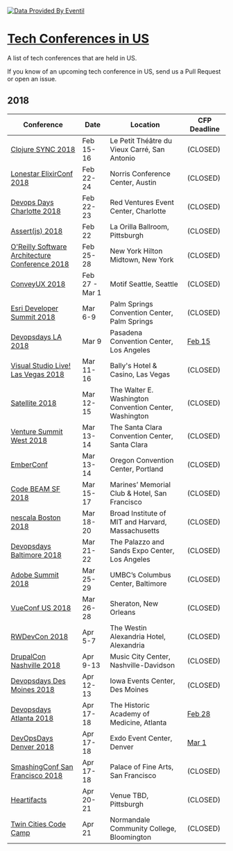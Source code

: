 
[![Data Provided By Eventil](https://img.shields.io/badge/Data%20provided%20by-Eventil-24292e.svg?style=for-the-badge&colorA=BFBFBF)](https://eventil.com/)

# [Tech Conferences in US](https://eventil.com/conferences/in/us)

A list of tech conferences that are held in US. 

If you know of an upcoming tech conference in US, send us a Pull Request or open an issue.

## 2018

| Conference | Date | Location | CFP Deadline |
|------------|------|----------|--------------|
| [Clojure SYNC 2018](https://eventil.com/events/clojure-sync-2018) | Feb 15-16  | Le Petit Théâtre du Vieux Carré, San Antonio | (CLOSED) |
| [Lonestar ElixirConf 2018](https://eventil.com/events/lonestar-elixirconf-2018) | Feb 22-24 | Norris Conference Center, Austin  | (CLOSED) |
| [Devops Days Charlotte 2018](https://eventil.com/events/devops-days-charlotte-2018) | Feb 22-23 | Red Ventures Event Center,  Charlotte  | (CLOSED) |
| [Assert(js) 2018](https://eventil.com/events/assert-js-2018) | Feb 22 | La Orilla Ballroom, Pittsburgh | (CLOSED) |
| [O'Reilly Software Architecture Conference 2018](https://eventil.com/events/o-reilly-software-architecture-conference-2018) | Feb 25-28 | New York Hilton Midtown,  New York  | (CLOSED) |
| [ConveyUX 2018](https://eventil.com/events/conveyux-2018) | Feb 27 - Mar 1 | Motif Seattle,  Seattle  | (CLOSED) |
| [Esri Developer Summit 2018](https://eventil.com/events/esri-developer-summit-2018) | Mar 6-9  | Palm Springs Convention Center,  Palm Springs  | (CLOSED) |
| [Devopsdays LA 2018](https://eventil.com/events/devopsdays-la-2018) | Mar 9 | Pasadena Convention Center,  Los Angeles  | [Feb 15](https://www.devopsdays.org/events/2018-los-angeles/propose/) |
| [Visual Studio Live! Las Vegas 2018](https://eventil.com/events/visual-studio-live-las-vegas-2018) | Mar 11-16  | Bally's Hotel & Casino,  Las Vegas  | (CLOSED) |
| [Satellite 2018](https://eventil.com/events/satellite-2018) | Mar 12-15 | The Walter E. Washington Convention Center,  Washington  | (CLOSED) |
| [Venture Summit West 2018](https://eventil.com/events/venture-summit-west-2018) | Mar 13-14 | The Santa Clara Convention Center, Santa Clara | (CLOSED) |
| [EmberConf](https://eventil.com/events/emberconf-2018) | Mar 13-14  | Oregon Convention Center, Portland | (CLOSED) |
| [Code BEAM SF 2018](https://eventil.com/events/code-beam-sf-2018) | Mar 15-17  | Marines’ Memorial Club & Hotel, San Francisco | (CLOSED) |
| [nescala Boston 2018](https://eventil.com/events/nescala-boston-2018) | Mar 18-20  | Broad Institute of MIT and Harvard, Massachusetts | (CLOSED) |
| [Devopsdays Baltimore 2018](https://eventil.com/events/devopsdays-baltimore-2018) | Mar 21-22 | The Palazzo and Sands Expo Center, Los Angeles | (CLOSED) |
| [Adobe Summit 2018](https://eventil.com/events/adobe-summit-2018) | Mar 25-29  | UMBC’s Columbus Center, Baltimore | (CLOSED) |
| [VueConf US 2018](https://eventil.com/events/vueconf-us-2018) | Mar 26-28 | Sheraton, New Orleans | (CLOSED) |
| [RWDevCon 2018](https://eventil.com/events/rwdevcon-2018) | Apr 5-7  | The Westin Alexandria Hotel, Alexandria | (CLOSED) |
| [DrupalCon Nashville 2018](https://eventil.com/events/drupalcon-nashville-2018) | Apr 9-13  | Music City Center, Nashville-Davidson | (CLOSED) |
| [Devopsdays Des Moines 2018](https://eventil.com/events/devopsdays-des-moines-2018) | Apr 12-13  | Iowa Events Center, Des Moines | (CLOSED) |
| [Devopsdays Atlanta 2018](https://eventil.com/events/devopsdays-atlanta-2018) | Apr 17-18  | The Historic Academy of Medicine, Atlanta | [Feb 28](https://www.papercall.io/devopsdaysatl2018) |
| [DevOpsDays Denver 2018](https://eventil.com/events/devopsdays-denver-2018) | Apr 17-18  | Exdo Event Center, Denver | [Mar 1](https://twincitiescodecamp.com/#/callforspeakers) |
| [SmashingConf San Francisco 2018](https://eventil.com/events/smashingconf-san-francisco-2018) | Apr 17-18  | Palace of Fine Arts, San Francisco | (CLOSED) |
| [Heartifacts](https://eventil.com/events/heartifacts) | Apr 20-21 | Venue TBD, Pittsburgh | (CLOSED) |
| [Twin Cities Code Camp](https://eventil.com/events/tccc) | Apr 21 | Normandale Community College, Bloomington | (CLOSED) |


